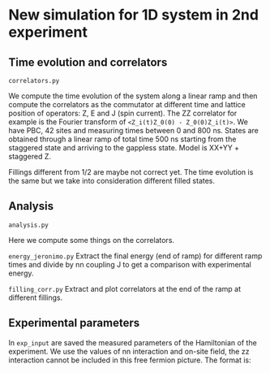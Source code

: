 # New simulation for 1D system in 2nd experiment

## Time evolution and correlators
`correlators.py`

We compute the time evolution of the system along a linear ramp and  then compute the correlators as the commutator at different time
and lattice position of operators: Z, E and J (spin current).
The ZZ correlator for example is the Fourier transform of `<Z_i(t)Z_0(0) - Z_0(0)Z_i(t)>`.
We have PBC, 42 sites and measuring times between 0 and 800 ns.
States are obtained through a linear ramp of total time 500 ns starting from the staggered state and arriving to the gappless state.
Model is XX+YY + staggered Z.

Fillings different from 1/2 are maybe not correct yet. The time evolution is the same but we take into consideration different filled states.

## Analysis
`analysis.py`

Here we compute some things on the correlators.

`energy_jeronimo.py`
Extract the final energy (end of ramp) for different ramp times and divide by nn coupling J to get a comparison with experimental energy.

`filling_corr.py` 
Extract and plot correlators at the end of the ramp at different fillings.

## Experimental parameters

In `exp_input` are saved the measured parameters of the Hamiltonian of the experiment.
We use the values of nn interaction and on-site field, the zz interaction cannot be included in this free fermion picture.
The format is:
